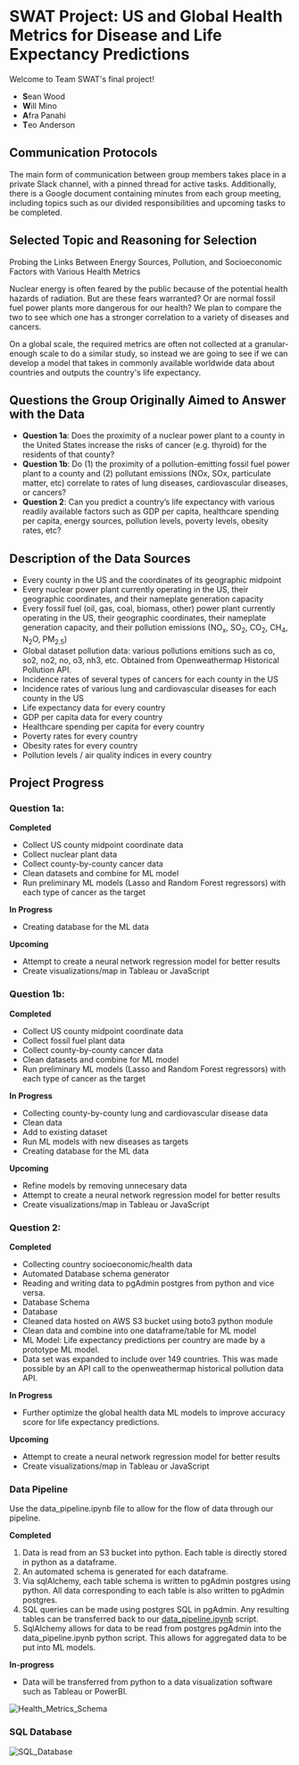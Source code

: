 # SWAT Project: US and Global Health Metrics for Disease and Life Expectancy Predictions
Welcome to Team SWAT's final project!

- **S**ean Wood
- **W**ill Mino
- **A**fra Panahi
- **T**eo Anderson

## Communication Protocols

The main form of communication between group members takes place in a private Slack channel, with a pinned thread for active tasks. Additionally, there is a Google document containing minutes from each group meeting, including topics such as our divided responsibilities and upcoming tasks to be completed.

## Selected Topic and Reasoning for Selection 
Probing the Links Between Energy Sources, Pollution, and Socioeconomic Factors with Various Health Metrics

Nuclear energy is often feared by the public because of the potential health hazards of radiation. But are these fears warranted? Or are normal fossil fuel power plants more dangerous for our health? We plan to compare the two to see which one has a stronger correlation to a variety of diseases and cancers.

On a global scale, the required metrics are often not collected at a granular-enough scale to do a similar study, so instead we are going to see if we can develop a model that takes in commonly available worldwide data about countries and outputs the country's life expectancy.

## Questions the Group Originally Aimed to Answer with the Data
- **Question 1a**: Does the proximity of a nuclear power plant to a county in the United States increase the risks of cancer (e.g. thyroid) for the residents of that county?
- **Question 1b**: Do (1) the proximity of a pollution-emitting fossil fuel power plant to a county and (2) pollutant emissions (NOx, SOx, particulate matter, etc) correlate to rates of lung diseases, cardiovascular diseases, or cancers?
- **Question 2**: Can you predict a country’s life expectancy with various readily available factors such as GDP per capita, healthcare spending per capita, energy sources, pollution levels, poverty levels, obesity rates, etc?

## Description of the Data Sources
- Every county in the US and the coordinates of its geographic midpoint
- Every nuclear power plant currently operating in the US, their geographic coordinates, and their nameplate generation capacity
- Every fossil fuel (oil, gas, coal, biomass, other) power plant currently operating in the US, their geographic coordinates, their nameplate generation capacity, and their pollution emissions (NO<sub>x</sub>, SO<sub>2</sub>, CO<sub>2</sub>, CH<sub>4</sub>, N<sub>2</sub>O, PM<sub>2.5</sub>)
- Global dataset pollution data: various pollutions emitions such as co, so2, no2, no, o3, nh3, etc. Obtained from Openweathermap Historical Pollution API.
- Incidence rates of several types of cancers for each county in the US
- Incidence rates of various lung and cardiovascular diseases for each county in the US
- Life expectancy data for every country
- GDP per capita data for every country
- Healthcare spending per capita for every country
- Poverty rates for every country
- Obesity rates for every country
- Pollution levels / air quality indices in every country

## Project Progress

### Question 1a:

**Completed**
- Collect US county midpoint coordinate data
- Collect nuclear plant data
- Collect county-by-county cancer data
- Clean datasets and combine for ML model
- Run preliminary ML models (Lasso and Random Forest regressors) with each type of cancer as the target

**In Progress**
- Creating database for the ML data

**Upcoming**
- Attempt to create a neural network regression model for better results
- Create visualizations/map in Tableau or JavaScript

### Question 1b:

**Completed**
- Collect US county midpoint coordinate data
- Collect fossil fuel plant data
- Collect county-by-county cancer data
- Clean datasets and combine for ML model
- Run preliminary ML models (Lasso and Random Forest regressors) with each type of cancer as the target		

**In Progress**
- Collecting county-by-county lung and cardiovascular disease data
- Clean data
- Add to existing dataset
- Run ML models with new diseases as targets
- Creating database for the ML data

**Upcoming**
- Refine models by removing unnecesary data
- Attempt to create a neural network regression model for better results
- Create visualizations/map in Tableau or JavaScript

### Question 2:

**Completed**
- Collecting country socioeconomic/health data
- Automated Database schema generator
- Reading and writing data to pgAdmin postgres from python and vice versa.
- Database Schema
- Database
- Cleaned data hosted on AWS S3 bucket using boto3 python module
- Clean data and combine into one dataframe/table for ML model
- ML Model: Life expectancy predictions per country are made by a prototype ML model.
- Data set was expanded to include over 149 countries. This was made possible by an API call to the openweathermap historical pollution data API.

**In Progress**
- Further optimize the global health data ML models to improve accuracy score for life expectancy predictions.

**Upcoming**
- Attempt to create a neural network regression model for better results
- Create visualizations/map in Tableau or JavaScript




### Data Pipeline
Use the data_pipeline.ipynb file to allow for the flow of data through our pipeline.

**Completed**
1. Data is read from an S3 bucket into python. Each table is directly stored in python as a dataframe.
2. An automated schema is generated for each dataframe.
3. Via sqlAlchemy, each table schema is written to pgAdmin postgres using python. All data corresponding to each table is also written to pgAdmin postgres.
4. SQL queries can be made using postgres SQL in pgAdmin. Any resulting tables can be transferred back to our [data_pipeline.ipynb](https://github.com/TeodorAnderson/SwatProject/blob/main/scripts/data_pipeline/data_pipeline.ipynb) script.
5. SqlAlchemy allows for data to be read from postgres pgAdmin into the data_pipeline.ipynb python script. This allows for aggregated data to be put into ML models.

**In-progress**
- Data will be transferred from python to a data visualization software such as Tableau or PowerBI.


![Health_Metrics_Schema](https://github.com/TeodorAnderson/SwatProject/blob/main/schema_.png)

### SQL Database

![SQL_Database](https://github.com/TeodorAnderson/SwatProject/blob/main/database.png)

